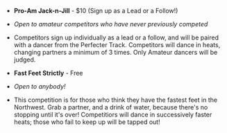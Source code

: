 * __Pro-Am Jack-n-Jill__ - $10 (Sign up as a Lead or a Follow!)
* _Open to amateur competitors who have never previously competed_
* Competitors sign up individually as a lead or a follow, and will be paired with a dancer from the Perfecter Track. Competitors will dance in heats, changing partners a minimum of 3 times. Only Amateur dancers will be judged.


* __Fast Feet Strictly__ - Free
* _Open to anybody!_
* This competition is for those who think they have the fastest feet in the Northwest. Grab a partner, and a drink of water, because there's no stopping until it's over! Competitiors will dance in successively faster heats; those who fail to keep up will be tapped out!
